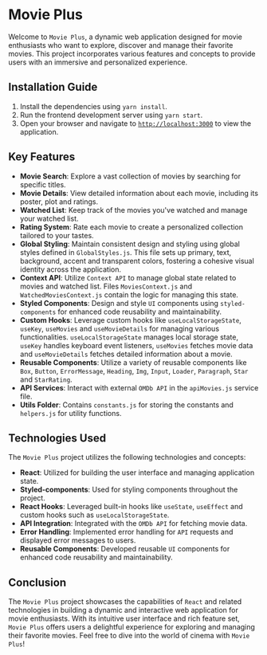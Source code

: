 # Movie Plus

Welcome to `Movie Plus`, a dynamic web application designed for movie enthusiasts who want to explore, discover and manage their favorite movies. This project incorporates various features and concepts to provide users with an immersive and personalized experience.

## Installation Guide

1. Install the dependencies using `yarn install`.
2. Run the frontend development server using `yarn start`.
3. Open your browser and navigate to <a href="http://localhost:3000">`http://localhost:3000`</a> to view the application.

## Key Features

- **Movie Search**: Explore a vast collection of movies by searching for specific titles.
- **Movie Details**: View detailed information about each movie, including its poster, plot and ratings.
- **Watched List**: Keep track of the movies you've watched and manage your watched list.
- **Rating System**: Rate each movie to create a personalized collection tailored to your tastes.
- **Global Styling**: Maintain consistent design and styling using global styles defined in `GlobalStyles.js`. This file sets up primary, text, background, accent and transparent colors, fostering a cohesive visual identity across the application.
- **Context API**: Utilize `Context API` to manage global state related to movies and watched list. Files `MoviesContext.js` and `WatchedMoviesContext.js` contain the logic for managing this state.
- **Styled Components**: Design and style `UI` components using `styled-components` for enhanced code reusability and maintainability.
- **Custom Hooks**: Leverage custom hooks like `useLocalStorageState`, `useKey`, `useMovies` and `useMovieDetails` for managing various functionalities. `useLocalStorageState` manages local storage state, `useKey` handles keyboard event listeners, `useMovies` fetches movie data and `useMovieDetails` fetches detailed information about a movie.
- **Reusable Components**: Utilize a variety of reusable components like `Box`, `Button`, `ErrorMessage`, `Heading`, `Img`, `Input`, `Loader`, `Paragraph`, `Star` and `StarRating`.
- **API Services**: Interact with external `OMDb API` in the `apiMovies.js` service file.
- **Utils Folder**: Contains `constants.js` for storing the constants and `helpers.js` for utility functions.

## Technologies Used

The `Movie Plus` project utilizes the following technologies and concepts:

- **React**: Utilized for building the user interface and managing application state.
- **Styled-components**: Used for styling components throughout the project.
- **React Hooks**: Leveraged built-in hooks like `useState`, `useEffect` and custom hooks such as `useLocalStorageState`.
- **API Integration**: Integrated with the `OMDb API` for fetching movie data.
- **Error Handling**: Implemented error handling for `API` requests and displayed error messages to users.
- **Reusable Components**: Developed reusable `UI` components for enhanced code reusability and maintainability.

## Conclusion

The `Movie Plus` project showcases the capabilities of `React` and related technologies in building a dynamic and interactive web application for movie enthusiasts. With its intuitive user interface and rich feature set, `Movie Plus` offers users a delightful experience for exploring and managing their favorite movies. Feel free to dive into the world of cinema with `Movie Plus`!
